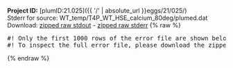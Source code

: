 **Project ID:** [plumID:21.025]({{ '/' | absolute_url }}eggs/21/025/)  
Stderr for source:  WT_temp/T4P_WT_HSE_calcium_80deg/plumed.dat   
Download: [zipped raw stdout](plumed.dat.plumed_master.stdout.txt.zip) - [zipped raw stderr](plumed.dat.plumed_master.stderr.txt.zip) 
{% raw %}
<pre>
#! Only the first 1000 rows of the error file are shown below
#! To inspect the full error file, please download the zipped raw stderr file above
</pre>
{% endraw %}
